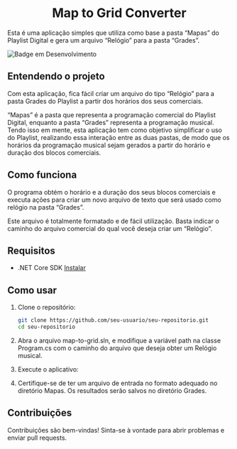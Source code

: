<h1 align="center"> Map to Grid Converter </h1>


Esta é uma aplicação simples que utiliza como base a pasta “Mapas” do Playlist Digital e gera um arquivo “Relógio” para a pasta “Grades”.

![Badge em Desenvolvimento](http://img.shields.io/static/v1?label=STATUS&message=EM%20DESENVOLVIMENTO&color=GREEN&style=flat)
## Entendendo o projeto

Com esta aplicação, fica fácil criar um arquivo do tipo “Relógio” para a pasta Grades do Playlist a partir dos horários dos seus comerciais.

“Mapas” é a pasta que representa a programação comercial do Playlist Digital, enquanto a pasta “Grades” representa a programação musical. Tendo isso em mente, esta aplicação tem como objetivo simplificar o uso do Playlist, realizando essa interação entre as duas pastas, de modo que os horários da programação musical sejam gerados a partir do horário e duração dos blocos comerciais.

## Como funciona


O programa obtém o horário e a duração dos seus blocos comerciais e executa ações para criar um novo arquivo de texto que será usado como relógio na pasta “Grades”. 

Este arquivo é totalmente formatado e de fácil utilização. Basta indicar o caminho do arquivo comercial do qual você deseja criar um “Relógio”.

  
## Requisitos

- .NET Core SDK [Instalar](https://dotnet.microsoft.com/download)

## Como usar

1. Clone o repositório:

   ```bash
   git clone https://github.com/seu-usuario/seu-repositorio.git
   cd seu-repositorio
2. Abra o arquivo map-to-grid.sln, e modifique a variável path na classe Program.cs com o caminho do arquivo que deseja obter um Relógio musical.

3. Execute o aplicativo:

4. Certifique-se de ter um arquivo de entrada no formato adequado no diretório Mapas. Os resultados serão salvos no diretório Grades.

## Contribuições

Contribuições são bem-vindas! Sinta-se à vontade para abrir problemas e enviar pull requests.
